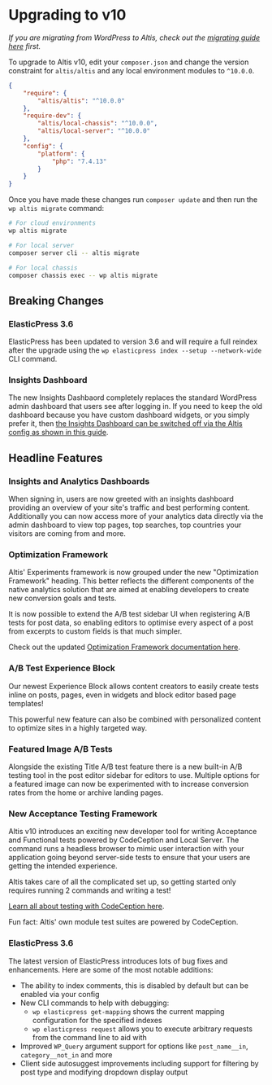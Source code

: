 # Upgrading to v10

_If you are migrating from WordPress to Altis, check out the [migrating guide here](../migrating-from-wordpress.md) first._

To upgrade to Altis v10, edit your `composer.json` and change the version constraint for `altis/altis` and any local environment modules to `^10.0.0`.

```json
{
	"require": {
		"altis/altis": "^10.0.0"
	},
	"require-dev": {
		"altis/local-chassis": "^10.0.0",
		"altis/local-server": "^10.0.0"
	},
	"config": {
		"platform": {
			"php": "7.4.13"
		}
	}
}
```

Once you have made these changes run `composer update` and then run the `wp altis migrate` command:

```sh
# For cloud environments
wp altis migrate

# For local server
composer server cli -- altis migrate

# For local chassis
composer chassis exec -- wp altis migrate
```

## Breaking Changes

### ElasticPress 3.6

ElasticPress has been updated to version 3.6 and will require a full reindex after the upgrade using the `wp elasticpress index --setup --network-wide` CLI command.

### Insights Dashboard

The new Insights Dashbaord completely replaces the standard WordPress admin dashboard that users see after logging in. If you need to keep the old dashboard because you have custom dashboard widgets, or you simply prefer it, then [the Insights Dashboard can be switched off via the Altis config as shown in this guide](docs://analytics/native/README.md#dashboards).

## Headline Features

### Insights and Analytics Dashboards

When signing in, users are now greeted with an insights dashboard providing an overview of your site's traffic and best performing content. Additionally you can now access more of your analytics data directly via the admin dashboard to view top pages, top searches, top countries your visitors are coming from and more.

### Optimization Framework

Altis' Experiments framework is now grouped under the new "Optimization Framework" heading. This better reflects the different components of the native analytics solution that are aimed at enabling developers to create new conversion goals and tests.

It is now possible to extend the A/B test sidebar UI when registering A/B tests for post data, so enabling editors to optimise every aspect of a post from excerpts to custom fields is that much simpler.

Check out the updated [Optimization Framework documentation here](docs://analytics/optimization-framework/README.md).

### A/B Test Experience Block

Our newest Experience Block allows content creators to easily create tests inline on posts, pages, even in widgets and block editor based page templates!

This powerful new feature can also be combined with personalized content to optimize sites in a highly targeted way.

### Featured Image A/B Tests

Alongside the existing Title A/B test feature there is a new built-in A/B testing tool in the post editor sidebar for editors to use. Multiple options for a featured image can now be experimented with to increase conversion rates from the home or archive landing pages.

### New Acceptance Testing Framework

Altis v10 introduces an exciting new developer tool for writing Acceptance and Functional tests powered by CodeCeption and Local Server. The command runs a headless browser to mimic user interaction with your application going beyond server-side tests to ensure that your users are getting the intended experience.

Altis takes care of all the complicated set up, so getting started only requires running 2 commands and writing a test!

[Learn all about testing with CodeCeption here](docs://dev-tools/testing-with-codeception.md).

Fun fact: Altis' own module test suites are powered by CodeCeption.

### ElasticPress 3.6

The latest version of ElasticPress introduces lots of bug fixes and enhancements. Here are some of the most notable additions:

- The ability to index comments, this is disabled by default but can be enabled via your config
- New CLI commands to help with debugging:
  - `wp elasticpress get-mapping` shows the current mapping configuration for the specified indexes
  - `wp elasticpress request` allows you to execute arbitrary requests from the command line to aid with
- Improved `WP_Query` argument support for options like `post_name__in`, `category__not_in` and more
- Client side autosuggest improvements including support for filtering by post type and modifying dropdown display output
